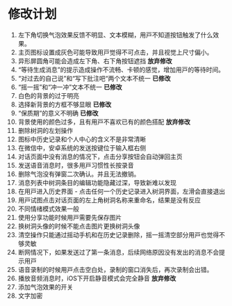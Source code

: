 # 修改计划

1. 左下⻆切换⽓泡效果反馈不明显、⽂本模糊，⽤⼾不知道按钮触发了什么效果。 
2. 主⻚图标设置成灰⾊可能导致⽤⼾觉得不可点击，并且视觉上尺⼨偏小。 
3. 异形屏圆⻆可能会造成左下⻆、右下⻆按钮遮挡 **放弃修改**
4. “等待⽣成消息”的提⽰造成操作不流畅、卡顿的感觉，增加⽤⼾的等待时间。
5. “对过去的⾃⼰说”和“写下批注吧“两个⽂本不统⼀ **已修改**
6. “摇⼀摇”和“冲⼀冲”⽂本不统⼀ **已修改**
7. ⽩⾊的背景的过于明亮
8. 选择新背景的⽅框不够显眼 **已修改**
9. “保质期”的意义不明确 **已修改**
10. 背景使⽤的颜⾊过多，且有⽤⼾不喜欢已有的颜⾊搭配 **放弃修改**
11. 删除树洞的左划操作
12. 图标中历史记录和个⼈中⼼的含义不是⾮常清晰
13. 在微信中，安卓系统的发送按键位于输⼊框右侧
14. 对话⻚⾯中没有消息的情况下，点击分享按钮会⾃动弹回主⻚
15. 发送语⾳消息时，很多⽤⼾习惯性⻓按录⾳
16. 删除⽓泡没有弹窗⼆次确认。并且⽆法撤销。
17. 消息列表中树洞条⽬的编辑功能隐藏过深，导致新难以发现
18. 在⽤⼾进⼊历史界⾯ - 点击任何⼀个历史记录进⼊树洞界⾯，左滑会直接退出
19. ⽤⼾试图点击对话⻚⾯的左上⻆树洞名称来重命名，结果是没有反应
20. 不同情绪模式效果⼀般
21. 使⽤分享功能时候⽤⼾需要先保存图⽚
22. 换树洞头像的时候不能点击图⽚更换树洞头像
23. 清空操作只能通过摇动⼿机和在历史记录删除，摇⼀摇清空部分⽤⼾也觉得不够灵敏
24. 断⽹情况下，如果发送过了第⼀条消息，后续⽹络原因没有发出的消息不会提⽰⽤⼾
25. 语⾳录制的时候⽤⼾点击空⽩处，录制的窗口消失后，再次录制会出错。 
26. 播放⾳频消息时，iOS下开启静⾳模式会完全静⾳ **放弃修改**
27. 添加气泡效果的开关
28. 文字加密